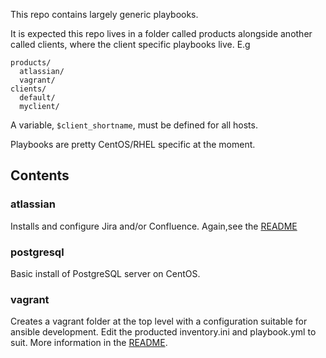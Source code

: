 This repo contains largely generic playbooks. 

It is expected this repo lives in a folder called products alongside another called clients, where the client specific playbooks live. E.g

```
products/
  atlassian/
  vagrant/
clients/
  default/
  myclient/
```

A variable, <code>$client_shortname</code>, must be defined for all hosts.

Playbooks are pretty CentOS/RHEL specific at the moment.

Contents
--------

### atlassian
Installs and configure Jira and/or Confluence. Again,see the [README](products/atlassian/README.md)

### postgresql
Basic install of PostgreSQL server on CentOS. 

### vagrant

Creates a vagrant folder at the top level with a configuration suitable for ansible development. Edit the producted inventory.ini and playbook.yml to suit. More information in the [README](products/vagrant/README.md).

